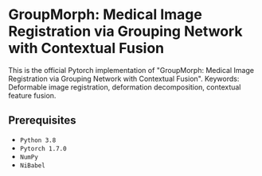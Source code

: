 # GroupMorph: Medical Image Registration via Grouping Network with Contextual Fusion
This is the official Pytorch implementation of "GroupMorph: Medical Image Registration via Grouping Network with Contextual Fusion".
Keywords: Deformable image registration, deformation decomposition, contextual feature fusion.
## Prerequisites
- `Python 3.8`
- `Pytorch 1.7.0`
- `NumPy`
- `NiBabel`
